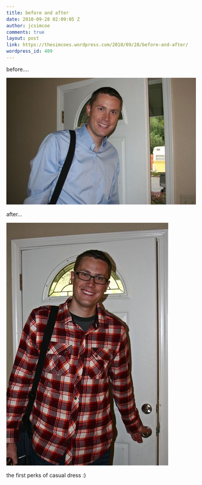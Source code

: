 ```yaml
---
title: before and after
date: 2010-09-28 02:09:05 Z
author: jcsimcoe
comments: true
layout: post
link: https://thesimcoes.wordpress.com/2010/09/28/before-and-after/
wordpress_id: 409
---
```


before….




![](/public/assets/tumblr_l9fpw9R0rw1qb8l8q.jpg)




after…




![](/public/assets/tumblr_l9fpxn0OMs1qb8l8q.jpg)




the first perks of casual dress :)
